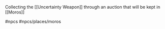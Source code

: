 Collecting the [[Uncertainty Weapon]] through an auction that will be kept in [[Moros]]


#npcs #npcs/places/moros  